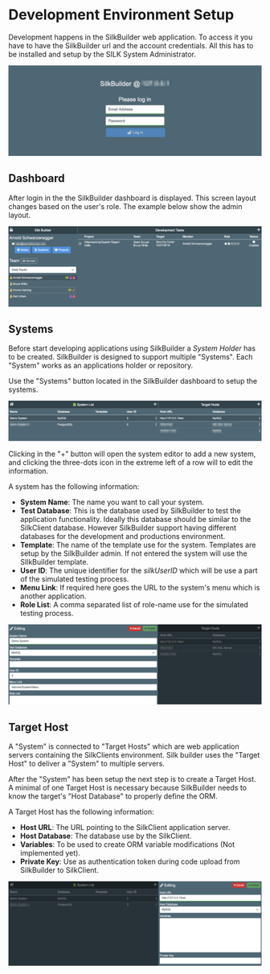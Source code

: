 # Development Environment Setup

Development happens in the SilkBuilder web application. To access it you have to have the SilkBuilder url and the account credentials. All this has to be installed and setup by the SILK System Administrator.

![Login Screen](../.gitbook/assets/SilkBuilder_login.png)

## Dashboard

After login in the the SilkBuilder dashboard is displayed. This screen layout changes based on the user's role. The example below show the admin layout.

![Dashboard View](../.gitbook/assets/SilkBuilder_dashboard.png)

## Systems

Before start developing applications using SilkBuilder a _System Holder_ has to be created. SilkBuilder is designed to support multiple "Systems". Each "System" works as an applications holder or repository.

Use the "Systems" button located in the SilkBuilder dashboard to setup the systems.

![Systems Listing](../.gitbook/assets/SilkBuilder_Systems.png)

Clicking in the "+" button will open the system editor to add a new system, and clicking the three-dots icon in the extreme left of a row will to edit the information.

A system has the following information:

* **System Name**: The name you want to call your system.
* **Test Database**: This is the database used by SilkBuilder to test the application functionality. Ideally this database should be similar to the SilkClient database. However SilkBuilder support having different databases for the development and productions environment.
* **Template**: The name of the template use for the system. Templates are setup by the SilkBuilder admin. If not entered the system will use the SIlkBuilder template.
* **User ID**: The unique identifier for the _silkUserID_ which will be use a part of the simulated testing process.
* **Menu Link**: If required here goes the URL to the system's menu which is another application.
* **Role List**: A comma separated list of role-name use for the simulated testing process.

![System Editor](../.gitbook/assets/SilkBuilder_Systems_edit.png)

## Target Host

A "System" is connected to "Target Hosts" which are web application servers containing the SilkClients environment. Silk builder uses the "Target Host" to deliver a "System" to multiple servers.

After the "System" has been setup the next step is to create a Target Host. A minimal of one Target Host is necessary because SilkBuilder needs to know the target's "Host Database" to properly define the ORM.

A Target Host has the following information:

* **Host URL**: The URL pointing to the SilkClient application server.
* **Host Database**: The database use by the SilkClient.
* **Variables**: To be used to create ORM variable modifications \(Not implemented yet\).
* **Private Key**: Use as authentication token during code upload from SilkBuilder to SilkClient.  

![Host Editor](../.gitbook/assets/SilkBuilder_Systems_target.png)

